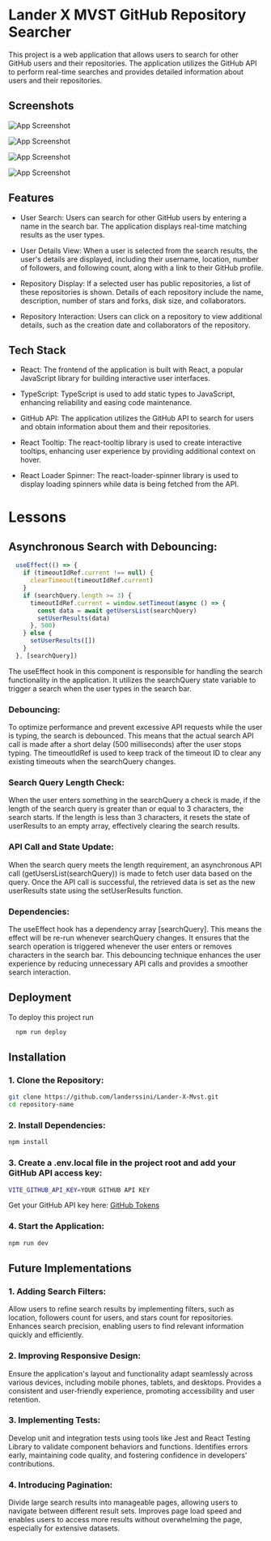 
# Lander X MVST GitHub Repository Searcher

This project is a web application that allows users to search for other GitHub users and their repositories. The application utilizes the GitHub API to perform real-time searches and provides detailed information about users and their repositories.




## Screenshots

![App Screenshot](https://github.com/landerssini/Lander-X-Mvst/blob/main/src/assets/ReadMeImages/readMeImage1.png?raw=true)

![App Screenshot](https://github.com/landerssini/Lander-X-Mvst/blob/main/src/assets/ReadMeImages/readMeImage2.png?raw=true)

![App Screenshot](https://github.com/landerssini/Lander-X-Mvst/blob/main/src/assets/ReadMeImages/readMeImage3.png?raw=true)

![App Screenshot](https://github.com/landerssini/Lander-X-Mvst/blob/main/src/assets/ReadMeImages/readMeImage4.png?raw=true)


## Features

- User Search: Users can search for other GitHub users by entering a name in the search bar. The application displays real-time matching results as the user types.

- User Details View: When a user is selected from the search results, the user's details are displayed, including their username, location, number of followers, and following count, along with a link to their GitHub profile.

- Repository Display: If a selected user has public repositories, a list of these repositories is shown. Details of each repository include the name, description, number of stars and forks, disk size, and collaborators.

- Repository Interaction: Users can click on a repository to view additional details, such as the creation date and collaborators of the repository.


## Tech Stack

- React: The frontend of the application is built with React, a popular JavaScript library for building interactive user interfaces.

- TypeScript: TypeScript is used to add static types to JavaScript, enhancing reliability and easing code maintenance.

- GitHub API: The application utilizes the GitHub API to search for users and obtain information about them and their repositories.

- React Tooltip: The react-tooltip library is used to create interactive tooltips, enhancing user experience by providing additional context on hover.

- React Loader Spinner: The react-loader-spinner library is used to display loading spinners while data is being fetched from the API.


# Lessons
## Asynchronous Search with Debouncing:
```javascript
  useEffect(() => {
    if (timeoutIdRef.current !== null) {
      clearTimeout(timeoutIdRef.current)
    }
    if (searchQuery.length >= 3) {
      timeoutIdRef.current = window.setTimeout(async () => {
        const data = await getUsersList(searchQuery)
        setUserResults(data)
      }, 500) 
    } else {
      setUserResults([]) 
    }
  }, [searchQuery])

```
The useEffect hook in this component is responsible for handling the search functionality in the application. It utilizes the searchQuery state variable to trigger a search when the user types in the search bar.

### Debouncing:
To optimize performance and prevent excessive API requests while the user is typing, the search is debounced. This means that the actual search API call is made after a short delay (500 milliseconds) after the user stops typing.
The timeoutIdRef is used to keep track of the timeout ID to clear any existing timeouts when the searchQuery changes.

### Search Query Length Check:
When the user enters something in the searchQuery a check is made, if the length of the search query is greater than or equal to 3 characters, the search starts. If the length is less than 3 characters, it resets the state of userResults to an empty array, effectively clearing the search results.

### API Call and State Update:
When the search query meets the length requirement, an asynchronous API call (getUsersList(searchQuery)) is made to fetch user data based on the query.
Once the API call is successful, the retrieved data is set as the new userResults state using the setUserResults function.

### Dependencies:
The useEffect hook has a dependency array [searchQuery]. This means the effect will be re-run whenever searchQuery changes. It ensures that the search operation is triggered whenever the user enters or removes characters in the search bar.
This debouncing technique enhances the user experience by reducing unnecessary API calls and provides a smoother search interaction.
## Deployment

To deploy this project run

```bash
  npm run deploy
```


## Installation

### 1. Clone the Repository:
```bash
git clone https://github.com/landerssini/Lander-X-Mvst.git
cd repository-name
```
### 2. Install Dependencies:
```bash
npm install
```
### 3.  Create a .env.local file in the project root and add your GitHub API access key:
```bash
VITE_GITHUB_API_KEY=YOUR GITHUB API KEY
```
Get your GitHub API key here: [GitHub Tokens](https://github.com/settings/tokens)
### 4. Start the Application:
```bash
npm run dev
```
    
## Future Implementations


### 1. Adding Search Filters:
Allow users to refine search results by implementing filters, such as location, followers count for users, and stars count for repositories.
Enhances search precision, enabling users to find relevant information quickly and efficiently.

### 2. Improving Responsive Design:
Ensure the application's layout and functionality adapt seamlessly across various devices, including mobile phones, tablets, and desktops.
Provides a consistent and user-friendly experience, promoting accessibility and user retention.

### 3. Implementing Tests:
Develop unit and integration tests using tools like Jest and React Testing Library to validate component behaviors and functions.
Identifies errors early, maintaining code quality, and fostering confidence in developers' contributions.

### 4. Introducing Pagination:
Divide large search results into manageable pages, allowing users to navigate between different result sets.
Improves page load speed and enables users to access more results without overwhelming the page, especially for extensive datasets.